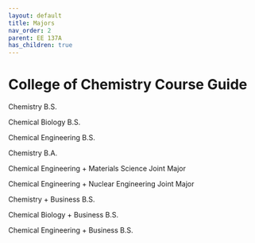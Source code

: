 ```yaml
---
layout: default
title: Majors
nav_order: 2
parent: EE 137A
has_children: true
---
```


# College of Chemistry Course Guide

Chemistry B.S.

Chemical Biology B.S.

Chemical Engineering B.S.

Chemistry B.A.

Chemical Engineering + Materials Science Joint Major

Chemical Engineering + Nuclear Engineering Joint Major

Chemistry + Business B.S.

Chemical Biology + Business B.S.

Chemical Engineering + Business B.S.